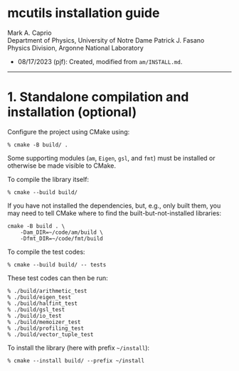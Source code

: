 # mcutils installation guide #

Mark A. Caprio  
Department of Physics, University of Notre Dame
Patrick J. Fasano  
Physics Division, Argonne National Laboratory

+ 08/17/2023 (pjf): Created, modified from `am/INSTALL.md`.

----------------------------------------------------------------

# 1. Standalone compilation and installation (optional)

Configure the project using CMake using:

  ~~~~~~~~~~~~~~~~~~~~~~~~~~~~~~~~~~~~~~~~~~~~~~~~~~~~~~~~~~~~~~~~
  % cmake -B build/ .
  ~~~~~~~~~~~~~~~~~~~~~~~~~~~~~~~~~~~~~~~~~~~~~~~~~~~~~~~~~~~~~~~~

Some supporting modules (`am`, `Eigen`, `gsl`, and `fmt`) must be installed or
otherwise be made visible to CMake.

To compile the library itself:

  ~~~~~~~~~~~~~~~~
  % cmake --build build/
  ~~~~~~~~~~~~~~~~

If you have not installed the dependencies, but, e.g., only built them, you may
need to tell CMake where to find the built-but-not-installed libraries:

  ~~~~~~~~~~~~~~~~~~~~~~~~~~~~~~~~~~~~~~~~~~~~~~~~~~~~~~~~~~~~~~~~
  cmake -B build . \
      -Dam_DIR=~/code/am/build \
      -Dfmt_DIR=~/code/fmt/build
  ~~~~~~~~~~~~~~~~~~~~~~~~~~~~~~~~~~~~~~~~~~~~~~~~~~~~~~~~~~~~~~~~

To compile the test codes:

  ~~~~~~~~~~~~~~~~
  % cmake --build build/ -- tests
  ~~~~~~~~~~~~~~~~

These test codes can then be run:

  ~~~~~~~~~~~~~~~~
  % ./build/arithmetic_test
  % ./build/eigen_test
  % ./build/halfint_test
  % ./build/gsl_test
  % ./build/io_test
  % ./build/memoizer_test
  % ./build/profiling_test
  % ./build/vector_tuple_test
  ~~~~~~~~~~~~~~~~

To install the library (here with prefix `~/install`):
  ~~~~~~~~~~~~~~~~
  % cmake --install build/ --prefix ~/install
  ~~~~~~~~~~~~~~~~
